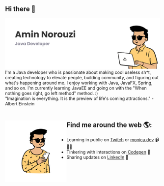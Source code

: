 ## Hi there 👋

<!--
**Amin-Norouzi/Amin-Norouzi** is a ✨ _special_ ✨ repository because its `README.md` (this file) appears on your GitHub profile.

Here are some ideas to get you started:

- 🔭 I’m currently working on ...
- 🌱 I’m currently learning ...
- 👯 I’m looking to collaborate on ...
- 🤔 I’m looking for help with ...
- 💬 Ask me about ...
- 📫 How to reach me: ...
- 😄 Pronouns: ...
- ⚡ Fun fact: ...
-->

<img src="https://github.com/Amin-Norouzi/Amin-Norouzi/blob/main/Amin-Norouzi-Header-Image.png" alt="banner that says Amin Norouzi - Java Developer alongside a cartoon illustration of Amin">
I'm a Java developer who is passionate about making cool useless sh*t, creating technology to elevate people, building community, and figuring out what's happening around me. I enjoy working with Java, JavaFX, Spring, and so on. I’m currently learning JavaEE and going on with the "When nothing goes right, go left method" method. :)

<br/>
"Imagination is everything. It is the preview of life's coming attractions." -Albert Einstein
<br/>
<br/>

## Find me around the web 🌎: <a href="https://github.com/Amin-Norouzi"><img align="left" width="200" height="200" src="https://github.com/Amin-Norouzi/Amin-Norouzi/blob/main/Amin-Norouzi-Contact-Image.png"></a>
- Learning in public on <a href="https://www.twitch.tv/blacktechdiva">Twitch</a> or <a href="https://www.monica.dev">monica.dev</a> 📹 ✍🏾
- Tinkering with interactions on <a href="https://codepen.io/m0nica"> Codepen</a> 🏓
- Sharing updates on <a href="https://www.linkedin.com/in/monicampowell/">LinkedIn</a> 💼
